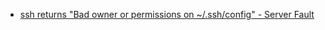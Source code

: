 - [ssh returns &quot;Bad owner or permissions on ~/.ssh/config&quot; - Server Fault](https://serverfault.com/questions/253313/ssh-returns-bad-owner-or-permissions-on-ssh-config)

